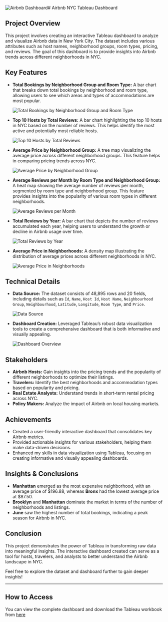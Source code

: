 ![Airbnb Dashboard](https://github.com/user-attachments/assets/15d71709-32ea-4ce3-988b-824bad1afd8f)# Airbnb NYC Tableau Dashboard

## Project Overview

This project involves creating an interactive Tableau dashboard to analyze and visualize Airbnb data in New York City. The dataset includes various attributes such as host names, neighborhood groups, room types, pricing, and reviews. The goal of this dashboard is to provide insights into Airbnb trends across different neighborhoods in NYC.

## Key Features

- **Total Bookings by Neighborhood Group and Room Type:** A bar chart that breaks down total bookings by neighborhood and room type, allowing users to see which areas and types of accommodations are most popular.
  
  ![Total Bookings by Neighborhood Group and Room Type](https://github.com/user-attachments/assets/ffd4b1f6-2122-40c7-8010-d78f16112085)


- **Top 10 Hosts by Total Reviews:** A bar chart highlighting the top 10 hosts in NYC based on the number of reviews. This helps identify the most active and potentially most reliable hosts.
  
  ![Top 10 Hosts by Total Reviews](https://github.com/user-attachments/assets/8986b86f-08a7-4021-b836-cefa70c3d580)


- **Average Price by Neighborhood Group:** A tree map visualizing the average price across different neighborhood groups. This feature helps in comparing pricing trends across NYC.
  
  ![Average Price by Neighborhood Group](https://github.com/user-attachments/assets/5e0fae4f-57e6-4d8e-914c-27ce9312ede9)


- **Average Reviews per Month by Room Type and Neighborhood Group:** A heat map showing the average number of reviews per month, segmented by room type and neighborhood group. This feature provides insights into the popularity of various room types in different neighborhoods.
  
  ![Average Reviews per Month](https://github.com/user-attachments/assets/19474107-6a90-4760-b5bd-4185e1b9408e)


- **Total Reviews by Year:** A bar chart that depicts the number of reviews accumulated each year, helping users to understand the growth or decline in Airbnb usage over time.
  
  ![Total Reviews by Year](https://github.com/user-attachments/assets/7fb96234-8aea-4894-8eb3-20d501001689)


- **Average Price in Neighborhoods:** A density map illustrating the distribution of average prices across different neighborhoods in NYC.
  
  ![Average Price in Neighborhoods](https://github.com/user-attachments/assets/acfa8ac7-f4b9-4c59-af9a-0b4496916e94)


## Technical Details

- **Data Source:** The dataset consists of 48,895 rows and 20 fields, including details such as `Id`, `Name`, `Host Id`, `Host Name`, `Neighbourhood Group`, `Neighbourhood`, `Latitude`, `Longitude`, `Room Type`, and `Price`.
  
  ![Data Source](https://github.com/user-attachments/assets/d46ad649-f849-46ac-9055-d48fe4b51874)


- **Dashboard Creation:** Leveraged Tableau’s robust data visualization tools to create a comprehensive dashboard that is both informative and visually appealing.
  
  ![Dashboard Overview](https://github.com/user-attachments/assets/1c80fcb3-8efb-4d33-91ec-89794feefd19)


## Stakeholders

- **Airbnb Hosts:** Gain insights into the pricing trends and the popularity of different neighborhoods to optimize their listings.
- **Travelers:** Identify the best neighborhoods and accommodation types based on popularity and pricing.
- **Real Estate Analysts:** Understand trends in short-term rental pricing across NYC.
- **Policy Makers:** Analyze the impact of Airbnb on local housing markets.

## Achievements

- Created a user-friendly interactive dashboard that consolidates key Airbnb metrics.
- Provided actionable insights for various stakeholders, helping them make data-driven decisions.
- Enhanced my skills in data visualization using Tableau, focusing on creating informative and visually appealing dashboards.

## Insights & Conclusions

- **Manhattan** emerged as the most expensive neighborhood, with an average price of $196.88, whereas **Bronx** had the lowest average price at $87.50.
- **Brooklyn** and **Manhattan** dominate the market in terms of the number of neighborhoods and listings.
- **June** saw the highest number of total bookings, indicating a peak season for Airbnb in NYC.

## Conclusion

This project demonstrates the power of Tableau in transforming raw data into meaningful insights. The interactive dashboard created can serve as a tool for hosts, travelers, and analysts to better understand the Airbnb landscape in NYC.

Feel free to explore the dataset and dashboard further to gain deeper insights!

---

## How to Access

You can view the complete dashboard and download the Tableau workbook from [here](https://link_to_your_repository)


